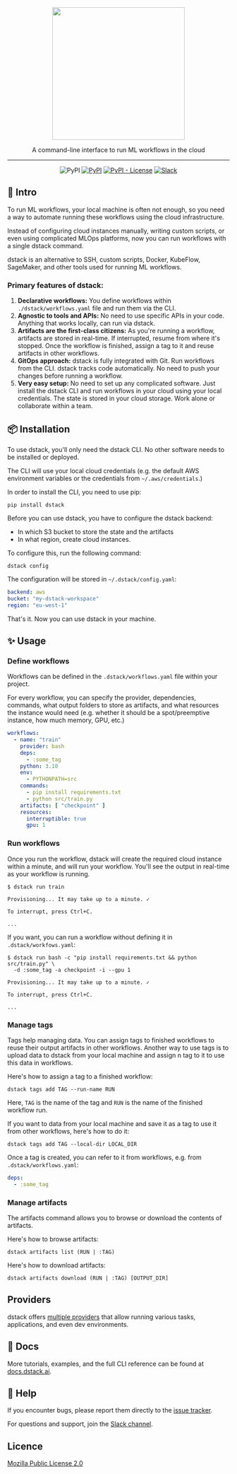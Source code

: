<div align="center">
<img src="https://raw.githubusercontent.com/dstackai/dstack/master/docs/assets/logo.svg" width="300px"/>    

A command-line interface to run ML workflows in the cloud
______________________________________________________________________

![PyPI](https://img.shields.io/github/workflow/status/dstackai/dstack/Build?logo=github&style=for-the-badge)
[![PyPI](https://img.shields.io/pypi/v/dstack?style=for-the-badge)](https://pypi.org/project/dstack/)
[![PyPI - License](https://img.shields.io/pypi/l/dstack?style=for-the-badge)](https://github.com/dstackai/dstack/blob/master/LICENSE.md)
[![Slack](https://img.shields.io/badge/slack-join-e01563?style=for-the-badge)](https://join.slack.com/t/dstackai/shared_invite/zt-xdnsytie-D4qU9BvJP8vkbkHXdi6clQ)

[//]: # ([![twitter]&#40;https://img.shields.io/twitter/follow/dstackai.svg?style=social&label=Follow&#41;]&#40;https://twitter.com/dstackai&#41;)

</div>

## 👋 Intro

To run ML workflows, your local machine is often not enough, so you need a way 
to automate running these workflows using the cloud infrastructure.

Instead of configuring cloud instances manually, writing custom scripts, or even using complicated MLOps platforms, 
now you can run workflows with a single dstack command.

dstack is an alternative to SSH, custom scripts, Docker, KubeFlow, SageMaker, and other tools used 
for running ML workflows.

### Primary features of dstack:

1. **Declarative workflows:** You define workflows within `./dstack/workflows.yaml` file 
  and run them via the CLI.
2. **Agnostic to tools and APIs:** No need to use specific APIs in your code. Anything that works locally, can run via dstack.
3. **Artifacts are the first-class citizens:** As you're running a workflow, artifacts are stored in real-time.
  If interrupted, resume from where it's stopped.
  Once the workflow is finished, assign a tag to it and reuse artifacts in other workflows.
4. **GitOps approach:** dstack is fully integrated with Git. Run workflows from the CLI. dstack tracks code automatically.
  No need to push your changes before running a workflow.
5. **Very easy setup:** No need to set up any complicated software. Just install the dstack CLI and run workflows
  in your cloud using your local credentials. The state is stored in your cloud storage. Work alone or collaborate within a team.

## 📦 Installation

To use dstack, you'll only need the dstack CLI. No other software needs to be installed or deployed.

The CLI will use your local cloud credentials (e.g. the default AWS environment variables 
or the credentials from `~/.aws/credentials`.)

In order to install the CLI, you need to use pip:

```shell
pip install dstack
```

Before you can use dstack, you have to configure the dstack backend:

 * In which S3 bucket to store the state and the artifacts
 * In what region, create cloud instances.

To configure this, run the following command:

```shell
dstack config
```

The configuration will be stored in `~/.dstack/config.yaml`:

```yaml
backend: aws
bucket: "my-dstack-workspace"
region: "eu-west-1"
```

That's it. Now you can use dstack in your machine.

## ✨ Usage

### Define workflows

Workflows can be defined in the `.dstack/workflows.yaml` file within your 
project.

For every workflow, you can specify the provider, dependencies, commands, what output 
folders to store as artifacts, and what resources the instance would need (e.g. whether it should be a 
spot/preemptive instance, how much memory, GPU, etc.)

```yaml
workflows:
  - name: "train"
    provider: bash
    deps:
      - :some_tag
    python: 3.10
    env:
      - PYTHONPATH=src
    commands:
      - pip install requirements.txt
      - python src/train.py
    artifacts: [ "checkpoint" ]
    resources:
      interruptible: true
      gpu: 1
```

### Run workflows

Once you run the workflow, dstack will create the required cloud instance within a minute,
and will run your workflow. You'll see the output in real-time as your 
workflow is running.

```shell
$ dstack run train

Provisioning... It may take up to a minute. ✓

To interrupt, press Ctrl+C.

...
```

If you want, you can run a workflow without defining it in `.dstack/workfows.yaml`:

```shell
$ dstack run bash -c "pip install requirements.txt && python src/train.py" \
  -d :some_tag -a checkpoint -i --gpu 1

Provisioning... It may take up to a minute. ✓

To interrupt, press Ctrl+C.

...
```

### Manage tags

Tags help managing data. You can assign tags to finished workflows to reuse their output artifacts 
in other workflows. Another way to use tags is to upload data to dstack from your local machine
and assign n tag to it to use this data in workflows.

Here's how to assign a tag to a finished workflow:

```shell
dstack tags add TAG --run-name RUN
```

Here, `TAG` is the name of the tag and `RUN` is the name of the finished workflow run.

If you want to data from your local machine and save it as a tag to use it from other workflows,
here's how to do it:

```shell
dstack tags add TAG --local-dir LOCAL_DIR
```

Once a tag is created, you can refer to it from workflows, e.g. from `.dstack/workflows.yaml`:

```yaml
deps:
  - :some_tag
```

### Manage artifacts

The artifacts command allows you to browse or download the contents of artifacts.

Here's how to browse artifacts:

```shell
dstack artifacts list (RUN | :TAG)
```

Here's how to download artifacts:

```shell
dstack artifacts download (RUN | :TAG) [OUTPUT_DIR]
```

## Providers

dstack offers [multiple providers](https://docs.dstack.ai/providers) that allow running various tasks, applications, 
and even dev environments.

## 📘 Docs

More tutorials, examples, and the full CLI reference can be found at [docs.dstack.ai](https://docs.dstack.ai).

## 🛟 Help

If you encounter bugs, please report them directly 
to the [issue tracker](https://github.com/dstackai/dstack/issues).

For questions and support, join the [Slack channel](https://join.slack.com/t/dstackai/shared_invite/zt-xdnsytie-D4qU9BvJP8vkbkHXdi6clQ).

##  Licence

[Mozilla Public License 2.0](LICENSE.md)